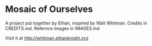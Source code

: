 # Mosaic of Ourselves

A project put together by Ethan, inspired by Walt Whitman. Credits in CREDITS.md. Refernce images in IMAGES.md

Visit it at http://whitman.ethanknight.xyz

